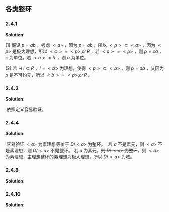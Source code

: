 

## 各类整环

### 2.4.1

**Solution:**

(1) 假设 $p=ab$ ，考虑 $<a>$ ，因为 $p=ab$ ，所以 $<p>\subset<a>$ ，因为 $<p>$ 是极大理想，所以 $<a>=<p>,or\, R$ ，若 $<a>=<p>$ ，则 $p=ca$ ， $c$ 为单位。若 $<a>=R$ ，则 $a$ 为单位。

(2) 若 $\exists\, I\subset R$ ，$I=<b>$ 为理想，使得 $<p>\subset <b>$ ，则 $p=ab$ ，又因为 $p$ 是不可约元，所以 $<b>=<p>,or\, R$ 。

### 2.4.2

**Solution:**

​	 依照定义容易验证。

### 2.4.4

**Solution:**

​	 容易验证 $<a>$ 为素理想等价于 $D/<a>$ 为整环。
​	 若 $a$ 不是素元，则 $<a>$ 不是素理想，则 $D/<a>$ 不是整环。
​	 若 $a$ 为素元，~~则 $D/<a>$ 为整环~~，则 $<a>$ 为素理想，主理想整环的素理想为极大理想，所以 $D/<a>$ 为域。

### 2.4.8

**Solution:**

### 2.4.10

**Solution:**



